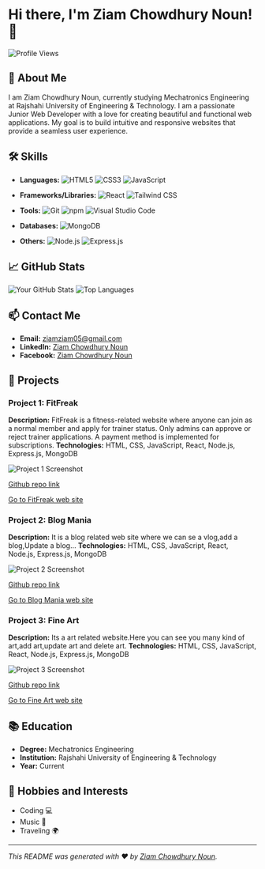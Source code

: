 # Hi there, I'm Ziam Chowdhury Noun! 👋

![Profile Views](https://komarev.com/ghpvc/?username=ziamnoun&color=blue)

## 🚀 About Me

I am Ziam Chowdhury Noun, currently studying Mechatronics Engineering at Rajshahi University of Engineering & Technology. I am a passionate Junior Web Developer with a love for creating beautiful and functional web applications. My goal is to build intuitive and responsive websites that provide a seamless user experience.

## 🛠️ Skills


- **Languages:**
  ![HTML5](https://img.shields.io/badge/html5-%23E34F26.svg?&style=for-the-badge&logo=html5&logoColor=white)
  ![CSS3](https://img.shields.io/badge/css3-%231572B6.svg?&style=for-the-badge&logo=css3&logoColor=white)
  ![JavaScript](https://img.shields.io/badge/javascript-%23F7DF1E.svg?&style=for-the-badge&logo=javascript&logoColor=black)

- **Frameworks/Libraries:**
  ![React](https://img.shields.io/badge/react-%2320232a.svg?&style=for-the-badge&logo=react&logoColor=%2361DAFB)
  ![Tailwind CSS](https://img.shields.io/badge/tailwindcss-%2338B2AC.svg?&style=for-the-badge&logo=tailwind-css&logoColor=white)

- **Tools:**
  ![Git](https://img.shields.io/badge/git-%23F05033.svg?&style=for-the-badge&logo=git&logoColor=white)
  ![npm](https://img.shields.io/badge/npm-%23CB3837.svg?&style=for-the-badge&logo=npm&logoColor=white)
  ![Visual Studio Code](https://img.shields.io/badge/VSCode-%23007ACC.svg?&style=for-the-badge&logo=visual-studio-code&logoColor=white)

- **Databases:**
  ![MongoDB](https://img.shields.io/badge/mongodb-%2347A248.svg?&style=for-the-badge&logo=mongodb&logoColor=white)

- **Others:**
  ![Node.js](https://img.shields.io/badge/node.js-%2343853D.svg?&style=for-the-badge&logo=node-dot-js&logoColor=white)
  ![Express.js](https://img.shields.io/badge/express.js-%23404d59.svg?&style=for-the-badge&logo=express&logoColor=white)

## 📈 GitHub Stats

![Your GitHub Stats](https://github-readme-stats.vercel.app/api?username=ziamnoun&show_icons=true&theme=radical)
![Top Languages](https://github-readme-stats.vercel.app/api/top-langs/?username=ziamnoun&layout=compact&theme=radical)

## 📫 Contact Me

- **Email:** [ziamziam05@gmail.com](mailto:ziamziam05@gmail.com)
- **LinkedIn:** [Ziam Chowdhury Noun](https://www.linkedin.com/in/ziam-chowdhury-noun-2625582a3/)
- **Facebook:** [Ziam Chowdhury Noun](https://www.facebook.com/zc.noun/)

## 📂 Projects

### Project 1: FitFreak
**Description:** FitFreak is a fitness-related website where anyone can join as a normal member and apply for trainer status. Only admins can approve or reject trainer applications. A payment method is implemented for subscriptions.
**Technologies:** HTML, CSS, JavaScript, React, Node.js, Express.js, MongoDB

![Project 1 Screenshot](https://i.ibb.co/ckKZw7b/fitfreak.png)

[Github repo link](https://github.com/ziamnoun/FitFreak)

[Go to FitFreak web site](https://cerulean-bavarois-ddd558.netlify.app/)

### Project 2: Blog Mania
**Description:** It is a blog related web site where we can se a vlog,add a blog,Update a blog...
**Technologies:** HTML, CSS, JavaScript, React, Node.js, Express.js, MongoDB

![Project 2 Screenshot](https://i.ibb.co/p055qC2/blog.png)

[Github repo link](https://github.com/ziamnoun/Blog-Mania)

[Go to Blog Mania web site](https://66439e734ee140141d99ad2a--fluffy-torrone-88ede8.netlify.app/)

### Project 3: Fine Art
**Description:** Its a art related website.Here you can see you many kind of art,add art,update art and delete art.
**Technologies:** HTML, CSS, JavaScript, React, Node.js, Express.js, MongoDB

![Project 3 Screenshot](https://i.ibb.co/fdj9Mxh/Art.png)

[Github repo link](https://github.com/ziamnoun/Fine-Art)

[Go to Fine Art web site](https://jade-salamander-2fafef.netlify.app/)

## 📚 Education

- **Degree:** Mechatronics Engineering
- **Institution:** Rajshahi University of Engineering & Technology
- **Year:** Current

## 🎨 Hobbies and Interests

- Coding 💻
- Music 🎵
- Traveling 🌍

---

*This README was generated with ❤️ by [Ziam Chowdhury Noun](https://github.com/ziamnoun).*


